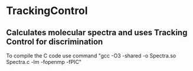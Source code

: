 # TrackingControl
## Calculates molecular spectra and uses Tracking Control for discrimination

To compile the C code use command "gcc -O3 -shared -o Spectra.so Spectra.c -lm -fopenmp -fPIC"

